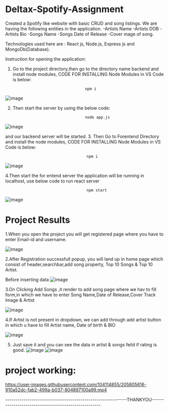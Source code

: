 

# Deltax-Spotify-Assignment

Created a Spotify like website with basic CRUD and song listings.
We are having the following entities in the application. 
-Artists Name -Artists DOB -Artists Bio -Songs Name -Songs Date of Release -Cover mage of song.

Technologies used here are : React js, Node.js, Express js and MongoDb(Database).

Instruction for opening the application:

1. Go to the project directory,then go to the directory name backend and install node modules, CODE FOR INSTALLING Node Modules in VS Code is below:

                                       npm i
![image](https://user-images.githubusercontent.com/104114855/205788435-74444a7a-7f92-43d5-85cd-5320e33187d2.png)

2. Then start the server by using the below code:

                                       node app.js


![image](https://user-images.githubusercontent.com/104114855/205788582-5d53ecdb-e3d5-459e-af75-5eb53c541c07.png)

and our backend server will be started. 
3. Then Go to Forentend Directory and install the node modules, CODE FOR INSTALLING Node Modules in VS Code is below:

                                        npm i
                                       
 ![image](https://user-images.githubusercontent.com/104114855/205788757-6af3e951-fd81-44ea-a9b2-101582a0dae7.png)

 
 4.Then start the for entend server the application will be running in localhost, use below code to run react server
                   
                                        npm start
                   
 ![image](https://user-images.githubusercontent.com/104114855/205788209-b5b1a16a-d884-41bb-a8ae-07a03159132f.png)
 
 
# Project Results
1.When you open the project you will get registered page where you have to enter Email-id and username.

![image](https://user-images.githubusercontent.com/104114855/205789833-f36e6791-ac63-4a31-9f8d-3ef12a1699d8.png)

2.After Registration successfull popup, you will land up in home page which consist of header,searchbar,add song property, Top 10 Songs & Top 10 Artist.

Before inserting data
![image](https://user-images.githubusercontent.com/104114855/205790027-8980aef3-e06b-426d-b74e-14c67622a133.png)


3.On Clicking Add Songs ,it render to add song page where we hav to fill form,in which we have to enter Song Name,Date of Release,Cover Track Image & Artist

![image](https://user-images.githubusercontent.com/104114855/205790297-ffba0fb6-fc1b-47c8-af40-5b87af0af143.png)

4.If Artist is not present in dropdown, we can add through add artist button in which u have to fill Artist name, Date of birth & BIO

![image](https://user-images.githubusercontent.com/104114855/205790311-881fb989-b55b-42a7-be9e-83852b682dfe.png)

5. Just save it and you can see the data in artist & songs feild if rating is good.
![image](https://user-images.githubusercontent.com/104114855/205790329-7588a305-93d0-4cc4-9ea3-2a5a74113b00.png)
![image](https://user-images.githubusercontent.com/104114855/205790343-b6441bde-e0dd-4d6c-8263-25f4e99c5cac.png)

# project working:



https://user-images.githubusercontent.com/104114855/205805616-910a52dc-fab2-499a-b037-804897100a99.mp4












------------------------------------------------------------THANKYOU-----------------------------------------------------

